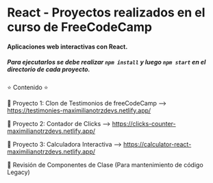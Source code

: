 # React - Proyectos realizados en el curso de FreeCodeCamp
#### Aplicaciones web interactivas con React. 

##### Para ejecutarlos se debe realizar `npm install` y luego `npm start` en el directorio de cada proyecto.

⭐️ Contenido ⭐️

🔹 Proyecto 1: Clon de Testimonios de freeCodeCamp --> https://testimonies-maximilianotrzdevs.netlify.app/

🔹 Proyecto 2: Contador de Clicks --> https://clicks-counter-maximilianotrzdevs.netlify.app/

🔹 Proyecto 3: Calculadora Interactiva --> https://calculator-react-maximilianotrzdevs.netlify.app/

🔹 Revisión de Componentes de Clase (Para mantenimiento de código Legacy)
